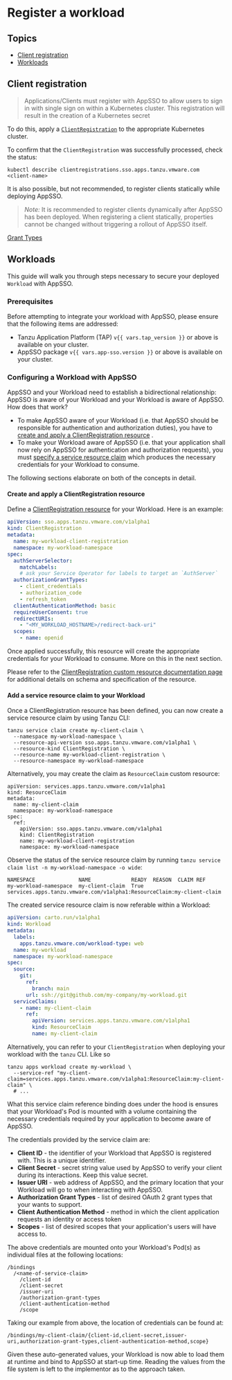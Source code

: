 # Register a workload

## Topics

- [Client registration](#client-registration)
- [Workloads](#workloads)

## Client registration

> Applications/Clients must register with AppSSO to allow users to sign in with single sign on within a Kubernetes
> cluster.
> This registration will result in the creation of a Kubernetes secret

To do this, apply a [`ClientRegistration`](../crds/clientregistration.md) to the appropriate Kubernetes cluster.

To confirm that the `ClientRegistration` was successfully processed, check the status:

```shell
kubectl describe clientregistrations.sso.apps.tanzu.vmware.com <client-name>
```

It is also possible, but not recommended, to register clients statically while deploying AppSSO.

> *Note:* It is recommended to register clients dynamically after AppSSO has been deployed. When registering a client
> statically, properties cannot be changed without triggering a rollout of AppSSO itself.

[Grant Types](grant-types.md)

## Workloads

This guide will walk you through steps necessary to secure your deployed `Workload` with AppSSO.

### Prerequisites

Before attempting to integrate your workload with AppSSO, please ensure that the following items are addressed:

- Tanzu Application Platform (TAP) `v{{ vars.tap_version }}` or above is available on your cluster.
- AppSSO package `v{{ vars.app-sso.version }}` or above is available on your cluster.

### Configuring a Workload with AppSSO

AppSSO and your Workload need to establish a bidirectional relationship: AppSSO is aware of your Workload and your
Workload is aware of AppSSO. How does that work?

- To make AppSSO aware of your Workload (i.e. that AppSSO should be responsible for authentication and authorization
  duties), you have to [create and apply a ClientRegistration resource](#create-and-apply-a-clientregistration-resource)
  .
- To make your Workload aware of AppSSO (i.e. that your application shall now rely on AppSSO for authentication and
  authorization requests), you must [specify a service resource claim](#add-a-service-resource-claim-to-your-workload)
  which produces the necessary credentials for your Workload to consume.

The following sections elaborate on both of the concepts in detail.

#### Create and apply a ClientRegistration resource

Define a [ClientRegistration resource](../crds/clientregistration.md) for your Workload. Here is an example:

```yaml
apiVersion: sso.apps.tanzu.vmware.com/v1alpha1
kind: ClientRegistration
metadata:
  name: my-workload-client-registration
  namespace: my-workload-namespace
spec:
  authServerSelector:
    matchLabels:
    # ask your Service Operator for labels to target an `AuthServer`
  authorizationGrantTypes:
    - client_credentials
    - authorization_code
    - refresh_token
  clientAuthenticationMethod: basic
  requireUserConsent: true
  redirectURIs:
    - "<MY_WORKLOAD_HOSTNAME>/redirect-back-uri"
  scopes:
    - name: openid
```

Once applied successfully, this resource will create the appropriate credentials for your Workload to consume. More on
this in the next section.

Please refer to the [ClientRegistration custom resource documentation page](../crds/clientregistration.md) for
additional details on schema and specification of the resource.

#### Add a service resource claim to your Workload

Once a ClientRegistration resource has been defined, you can now create a service resource claim by using Tanzu CLI:

```shell
tanzu service claim create my-client-claim \
  --namespace my-workload-namespace \
  --resource-api-version sso.apps.tanzu.vmware.com/v1alpha1 \
  --resource-kind ClientRegistration \
  --resource-name my-workload-client-registration \
  --resource-namespace my-workload-namespace
```

Alternatively, you may create the claim as `ResourceClaim` custom resource:

```shell
apiVersion: services.apps.tanzu.vmware.com/v1alpha1
kind: ResourceClaim
metadata:
  name: my-client-claim
  namespace: my-workload-namespace
spec:
  ref:
    apiVersion: sso.apps.tanzu.vmware.com/v1alpha1
    kind: ClientRegistration
    name: my-workload-client-registration
    namespace: my-workload-namespace
```

Observe the status of the service resource claim by running `tanzu service claim list -n my-workload-namespace -o wide`:

```text
NAMESPACE              NAME             READY  REASON  CLAIM REF
my-workload-namespace  my-client-claim  True           services.apps.tanzu.vmware.com/v1alpha1:ResourceClaim:my-client-claim
```

The created service resource claim is now referable within a Workload:

```yaml
apiVersion: carto.run/v1alpha1
kind: Workload
metadata:
  labels:
    apps.tanzu.vmware.com/workload-type: web
  name: my-workload
  namespace: my-workload-namespace
spec:
  source:
    git:
      ref:
        branch: main
      url: ssh://git@github.com/my-company/my-workload.git
  serviceClaims:
    - name: my-client-claim
      ref:
        apiVersion: services.apps.tanzu.vmware.com/v1alpha1
        kind: ResourceClaim
        name: my-client-claim
```

Alternatively, you can refer to your `ClientRegistration` when deploying your workload with the `tanzu` CLI. Like so

```shell
tanzu apps workload create my-workload \
  --service-ref "my-client-claim=services.apps.tanzu.vmware.com/v1alpha1:ResourceClaim:my-client-claim" \
  # ...
```

What this service claim reference binding does under the hood is ensures that your Workload's Pod is mounted with a
volume containing the necessary credentials required by your application to become aware of AppSSO.

The credentials provided by the service claim are:

- **Client ID** - the identifier of your Workload that AppSSO is registered with. This is a unique identifier.
- **Client Secret** - secret string value used by AppSSO to verify your client during its interactions. Keep this value
  secret.
- **Issuer URI** - web address of AppSSO, and the primary location that your Workload will go to when interacting with
  AppSSO.
- **Authorization Grant Types** - list of desired OAuth 2 grant types that your wants to support.
- **Client Authentication Method** - method in which the client application requests an identity or access token
- **Scopes** - list of desired scopes that your application's users will have access to.

The above credentials are mounted onto your Workload's Pod(s) as individual files at the following locations:

```shell
/bindings
  /<name-of-service-claim>
    /client-id
    /client-secret
    /issuer-uri
    /authorization-grant-types
    /client-authentication-method
    /scope
```

Taking our example from above, the location of credentials can be found at:

```shell
/bindings/my-client-claim/{client-id,client-secret,issuer-uri,authorization-grant-types,client-authentication-method,scope}
```

Given these auto-generated values, your Workload is now able to load them at runtime and bind to AppSSO at start-up
time. Reading the values from the file system is left to the implementor as to the approach taken.
